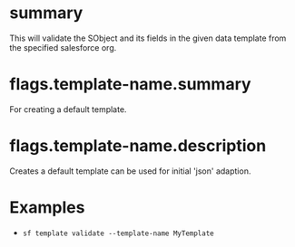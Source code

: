 # summary

This will validate the SObject and its fields in the given data template from the specified salesforce org.

# flags.template-name.summary

For creating a default template.

# flags.template-name.description

Creates a default template can be used for initial 'json' adaption.

# Examples

- `sf template validate --template-name MyTemplate`
